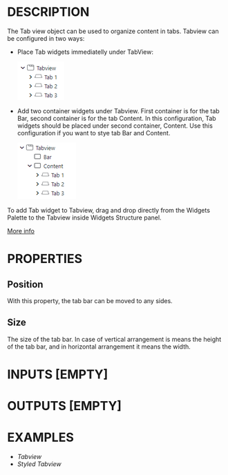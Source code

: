 # DESCRIPTION

The Tab view object can be used to organize content in tabs. Tabview can be configured in two ways:

-   Place Tab widgets immediatelly under TabView:

    ![alt text](../images/lvgl_tabview_conf1.png)

-   Add two container widgets under Tabview. First container is for the tab Bar, second container is for the tab Content. In this configuration, Tab widgets should be placed under second container, Content. Use this configuration if you want to stye tab Bar and Content.

    ![alt text](../images/lvgl_tabview_conf2.png)

To add Tab widget to Tabview, drag and drop directly from the Widgets Palette to the Tabview inside Widgets Structure panel.

[More info](https://docs.lvgl.io/master/widgets/tabview.html)

# PROPERTIES

## Position

With this property, the tab bar can be moved to any sides.

## Size

The size of the tab bar. In case of vertical arrangement is means the height of the tab bar, and in horizontal arrangement it means the width.

# INPUTS [EMPTY]

# OUTPUTS [EMPTY]

# EXAMPLES

-   _Tabview_
-   _Styled Tabview_

